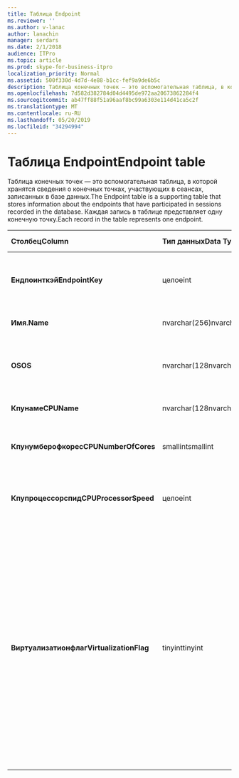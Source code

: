 ```yaml
---
title: Таблица Endpoint
ms.reviewer: ''
ms.author: v-lanac
author: lanachin
manager: serdars
ms.date: 2/1/2018
audience: ITPro
ms.topic: article
ms.prod: skype-for-business-itpro
localization_priority: Normal
ms.assetid: 500f330d-4d7d-4e88-b1cc-fef9a9de6b5c
description: Таблица конечных точек — это вспомогательная таблица, в которой хранятся сведения о конечных точках, участвующих в сеансах, записанных в базе данных. Каждая запись в таблице представляет одну конечную точку.
ms.openlocfilehash: 7d582d382784d04d4495de972aa20673862284f4
ms.sourcegitcommit: ab47ff88f51a96aaf8bc99a6303e114d41ca5c2f
ms.translationtype: MT
ms.contentlocale: ru-RU
ms.lasthandoff: 05/20/2019
ms.locfileid: "34294994"
---
```

# <a name="endpoint-table"></a><span data-ttu-id="91c26-104">Таблица Endpoint</span><span class="sxs-lookup"><span data-stu-id="91c26-104">Endpoint table</span></span>
 
<span data-ttu-id="91c26-105">Таблица конечных точек — это вспомогательная таблица, в которой хранятся сведения о конечных точках, участвующих в сеансах, записанных в базе данных.</span><span class="sxs-lookup"><span data-stu-id="91c26-105">The Endpoint table is a supporting table that stores information about the endpoints that have participated in sessions recorded in the database.</span></span> <span data-ttu-id="91c26-106">Каждая запись в таблице представляет одну конечную точку.</span><span class="sxs-lookup"><span data-stu-id="91c26-106">Each record in the table represents one endpoint.</span></span>
  
|<span data-ttu-id="91c26-107">**Столбец**</span><span class="sxs-lookup"><span data-stu-id="91c26-107">**Column**</span></span>|<span data-ttu-id="91c26-108">**Тип данных**</span><span class="sxs-lookup"><span data-stu-id="91c26-108">**Data Type**</span></span>|<span data-ttu-id="91c26-109">**Ключ/индекс**</span><span class="sxs-lookup"><span data-stu-id="91c26-109">**Key/Index**</span></span>|<span data-ttu-id="91c26-110">**Сведения**</span><span class="sxs-lookup"><span data-stu-id="91c26-110">**Details**</span></span>|
|:-----|:-----|:-----|:-----|
|<span data-ttu-id="91c26-111">**Ендпоинткэй**</span><span class="sxs-lookup"><span data-stu-id="91c26-111">**EndpointKey**</span></span> <br/> |<span data-ttu-id="91c26-112">целое</span><span class="sxs-lookup"><span data-stu-id="91c26-112">int</span></span>  <br/> |<span data-ttu-id="91c26-113">Primary</span><span class="sxs-lookup"><span data-stu-id="91c26-113">Primary</span></span>  <br/> |<span data-ttu-id="91c26-114">Уникальный номер, идентифицирующий эту конечную точку.</span><span class="sxs-lookup"><span data-stu-id="91c26-114">Unique number identifying this endpoint.</span></span>  <br/> |
|<span data-ttu-id="91c26-115">**Имя**.</span><span class="sxs-lookup"><span data-stu-id="91c26-115">**Name**</span></span> <br/> |<span data-ttu-id="91c26-116">nvarchar(256)</span><span class="sxs-lookup"><span data-stu-id="91c26-116">nvarchar(256)</span></span>  <br/> |<span data-ttu-id="91c26-117">Повторя</span><span class="sxs-lookup"><span data-stu-id="91c26-117">Unique</span></span>  <br/> |<span data-ttu-id="91c26-118">Имя конечной точки.</span><span class="sxs-lookup"><span data-stu-id="91c26-118">Endpoint name.</span></span>  <br/> |
|<span data-ttu-id="91c26-119">**OS**</span><span class="sxs-lookup"><span data-stu-id="91c26-119">**OS**</span></span> <br/> |<span data-ttu-id="91c26-120">nvarchar(128</span><span class="sxs-lookup"><span data-stu-id="91c26-120">nvarchar(128)</span></span>  <br/> | <br/> |<span data-ttu-id="91c26-121">Операционная система (ОС) конечной точки.</span><span class="sxs-lookup"><span data-stu-id="91c26-121">Operating system (OS) of the endpoint.</span></span>  <br/> |
|<span data-ttu-id="91c26-122">**Кпунаме**</span><span class="sxs-lookup"><span data-stu-id="91c26-122">**CPUName**</span></span> <br/> |<span data-ttu-id="91c26-123">nvarchar(128</span><span class="sxs-lookup"><span data-stu-id="91c26-123">nvarchar(128)</span></span>  <br/> ||<span data-ttu-id="91c26-124">Имя ЦП конечной точки.</span><span class="sxs-lookup"><span data-stu-id="91c26-124">CPU name of the endpoint.</span></span>  <br/> |
|<span data-ttu-id="91c26-125">**Кпунумберофкорес**</span><span class="sxs-lookup"><span data-stu-id="91c26-125">**CPUNumberOfCores**</span></span> <br/> |<span data-ttu-id="91c26-126">smallint</span><span class="sxs-lookup"><span data-stu-id="91c26-126">smallint</span></span>  <br/> ||<span data-ttu-id="91c26-127">Количество ядер ЦП конечной точки.</span><span class="sxs-lookup"><span data-stu-id="91c26-127">Number of CPU cores of the endpoint.</span></span>  <br/> |
|<span data-ttu-id="91c26-128">**Кпупроцессорспид**</span><span class="sxs-lookup"><span data-stu-id="91c26-128">**CPUProcessorSpeed**</span></span> <br/> |<span data-ttu-id="91c26-129">целое</span><span class="sxs-lookup"><span data-stu-id="91c26-129">int</span></span>  <br/> ||<span data-ttu-id="91c26-130">Тактовая частота процессора для конечной точки.</span><span class="sxs-lookup"><span data-stu-id="91c26-130">CPU processor speed of the endpoint.</span></span>  <br/> |
|<span data-ttu-id="91c26-131">**Виртуализатионфлаг**</span><span class="sxs-lookup"><span data-stu-id="91c26-131">**VirtualizationFlag**</span></span> <br/> |<span data-ttu-id="91c26-132">tinyint</span><span class="sxs-lookup"><span data-stu-id="91c26-132">tinyint</span></span>  <br/> || <span data-ttu-id="91c26-133">Битовый флаг, указывающий на то, что система работает в виртуализованной среде.</span><span class="sxs-lookup"><span data-stu-id="91c26-133">Bit flag that indicates if the system is running in a virtualized environment:</span></span> <br/>  <span data-ttu-id="91c26-134">0x0000 — None</span><span class="sxs-lookup"><span data-stu-id="91c26-134">0x0000 - None</span></span> <br/>  <span data-ttu-id="91c26-135">0x0001-HyperV</span><span class="sxs-lookup"><span data-stu-id="91c26-135">0x0001 - HyperV</span></span> <br/>  <span data-ttu-id="91c26-136">0x0002 — VMWare</span><span class="sxs-lookup"><span data-stu-id="91c26-136">0x0002 - VMWare</span></span> <br/>  <span data-ttu-id="91c26-137">0x0004 — виртуальный ПК</span><span class="sxs-lookup"><span data-stu-id="91c26-137">0x0004 - Virtual PC</span></span> <br/>  <span data-ttu-id="91c26-138">0x0008 — компьютер Xen</span><span class="sxs-lookup"><span data-stu-id="91c26-138">0x0008 - Xen PC</span></span> <br/> |
   

